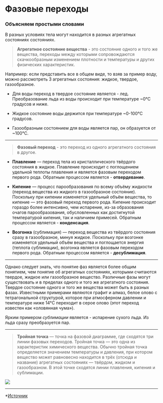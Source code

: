 # Фазовые переходы
### Объясняем простыми словами

В разных условиях тела могут находится в разных агрегатных состояниях состояниях.

> **Агрегатное состояние вещества** - это состояние одного и того же вещества, переходы между которыми сопровождаются скачкообразным изменением плотности и температуры и других физических характеристик.

Например: если представить все в общем виде, то взяв за пример воду, можно рассмотреть 3 агрегатных состояния: жидкое, твердое, газообразное. 

- Для воды переход в твердое состояние является - лед. Преобразование льда из воды происходит при температуре ~0°C градусов и ниже.

- Жидкое состояние воды держится при температуре ~0-100°C градусов.

- Газообразным состоянием для воды является пар, он образуется от ~100°C.

---

> **Фазовый переход** - это переход из одного агрегатного состояния в другое.

 - **Плавление** — переход тела из кристаллического твёрдого состояния в жидкое. Плавление происходит с поглощением удельной теплоты плавления и является фазовым переходом первого рода. Обратным процессом является - **отвердевание**.

 - **Кипение** — процесс парообразования по всему объёму жидкости (переход вещества из жидкого в газообразное состояние). Поскольку при кипении изменяется удельный объём вещества, то кипение — это фазовый переход первого рода. Кипение происходит гораздо более интенсивно, чем испарение, из-за образования очагов парообразования, обусловленных как достигнутой температурой кипения, так и наличием примесей. Обратным процессом является - **конденсация**.

 - **Возгонка** (сублимация) — переход вещества из твёрдого состояния сразу в газообразное, минуя жидкое. Поскольку при возгонке изменяется удельный объём вещества и поглощается энергия (теплота сублимации), возгонка является фазовым переходом первого рода. Обратным процессом является - **десублимация**.

---

Однако следует знать, что понятие фаз является более общим понятием, чем понятие об агрегатных состояниях, которыми считаются твердое, жидкое или газообразное вещество. Различные фазы могут существовать и в пределах одного и того же агрегатного состояния. Твердое состояние одного и того же вещества может быть в разных фазах. Известными примерами являются графит и алмаз, белое олово с тетрагональной структурой, которое при атмосферном давлении и температуре ниже 14°C переходит в серое олово (этот переход известен как «оловянная чума»).

Ярким примером *сублимации* является - испарение сухого льда. Из льда сразу преобразуется пар.

---

>**Тройная точка** — точка на фазовой диаграмме, где сходятся три линии фазовых переходов. Тройная точка — это одна из характеристик химического вещества. Обычно тройная точка определяется значением температуры и давления, при котором вещество может равновесно находится в трёх (отсюда и название) агрегатных состояниях — твёрдом, жидком и газообразном. В этой точке сходятся линии плавления, кипения и сублимации.


![](/img/fazperehod/tripledot.png)

---

*[Источник](https://foxford.ru/wiki/fizika/fazovye-perehody)